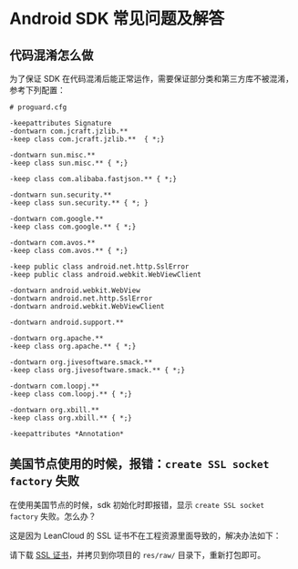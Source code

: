 # Android SDK 常见问题及解答

## 代码混淆怎么做

为了保证 SDK 在代码混淆后能正常运作，需要保证部分类和第三方库不被混淆，参考下列配置：

```
# proguard.cfg

-keepattributes Signature
-dontwarn com.jcraft.jzlib.**
-keep class com.jcraft.jzlib.**  { *;}

-dontwarn sun.misc.**
-keep class sun.misc.** { *;}

-keep class com.alibaba.fastjson.** { *;}

-dontwarn sun.security.**
-keep class sun.security.** { *; }

-dontwarn com.google.**
-keep class com.google.** { *;}

-dontwarn com.avos.**
-keep class com.avos.** { *;}

-keep public class android.net.http.SslError
-keep public class android.webkit.WebViewClient

-dontwarn android.webkit.WebView
-dontwarn android.net.http.SslError
-dontwarn android.webkit.WebViewClient

-dontwarn android.support.**

-dontwarn org.apache.**
-keep class org.apache.** { *;}

-dontwarn org.jivesoftware.smack.**
-keep class org.jivesoftware.smack.** { *;}

-dontwarn com.loopj.**
-keep class com.loopj.** { *;}

-dontwarn org.xbill.**
-keep class org.xbill.** { *;}

-keepattributes *Annotation*

```

## 美国节点使用的时候，报错：`create SSL socket factory` 失败

在使用美国节点的时候，sdk 初始化时即报错，显示 `create SSL socket factory` 失败。怎么办？

这是因为 LeanCloud 的 SSL 证书不在工程资源里面导致的，解决办法如下：

请下载 [SSL 证书](https://download.leancloud.cn/sdk/android/current/avoscloud_us_ssl.bks)，并拷贝到你项目的 `res/raw/` 目录下，重新打包即可。